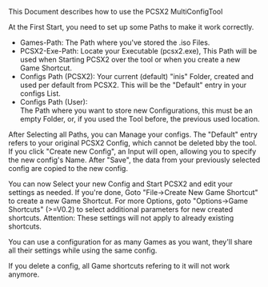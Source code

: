 This Document describes how to use the PCSX2 MultiConfigTool

At the First Start, you need to set up some Paths to make it work correctly.
- Games-Path: 
  The Path where you've stored the .iso Files.
- PCSX2-Exe-Path: 
  Locate your Executable (pcsx2.exe), This Path will be used when Starting PCSX2 over the tool or when you create a new Game Shortcut.
- Configs Path (PCSX2):
  Your current (default) "inis" Folder, created and used per default from PCSX2. This will be the "Default" entry in your configs List.
- Configs Path (User):  
  The Path where you want to store new Configurations, this must be an empty Folder, or, if you used the Tool before, the previous used location.
  
After Selecting all Paths, you can Manage your configs. The "Default" entry refers to your original PCSX2 Config, which cannot be deleted bby the tool.
If you click "Create new Config", an Input will open, allowing you to specify the new config's Name. 
After "Save", the data from your previously selected config are copied to the new config.

You can now Select your new Config and Start PCSX2 and edit your settings as needed. If you're done, Goto "File->Create New Game Shortcut" to create a new Game Shortcut.
For more Options, goto "Options->Game Shortcuts" (>=V0.2) to select additional parameters for new created shortcuts. Attention: These settings will not apply to already existing shortcuts.

You can use a configuration for as many Games as you want, they'll share all their settings while using the same config.

If you delete a config, all Game shortcuts refering to it will not work anymore.
